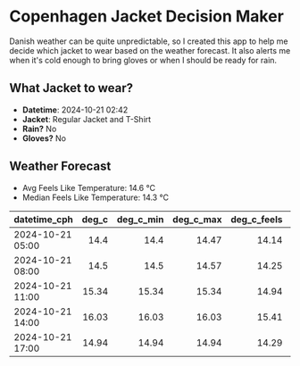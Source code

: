 
# Copenhagen Jacket Decision Maker

Danish weather can be quite unpredictable, so I created this app to help me decide which jacket to wear based on the weather forecast. 
It also alerts me when it's cold enough to bring gloves or when I should be ready for rain.

## What Jacket to wear?

- **Datetime**: 2024-10-21 02:42
- **Jacket**: Regular Jacket and T-Shirt
- **Rain?** No
- **Gloves?** No

## Weather Forecast
- Avg Feels Like Temperature: 14.6 °C
- Median Feels Like Temperature: 14.3 °C

| datetime_cph     |   deg_c |   deg_c_min |   deg_c_max |   deg_c_feels | weather   | wind   | rain   |
|:-----------------|--------:|------------:|------------:|--------------:|:----------|:-------|:-------|
| 2024-10-21 05:00 |   14.4  |       14.4  |       14.47 |         14.14 | Clouds    | High   | None   |
| 2024-10-21 08:00 |   14.5  |       14.5  |       14.57 |         14.25 | Clouds    | High   | None   |
| 2024-10-21 11:00 |   15.34 |       15.34 |       15.34 |         14.94 | Clouds    | High   | None   |
| 2024-10-21 14:00 |   16.03 |       16.03 |       16.03 |         15.41 | Clouds    | High   | None   |
| 2024-10-21 17:00 |   14.94 |       14.94 |       14.94 |         14.29 | Clouds    | High   | None   |
        